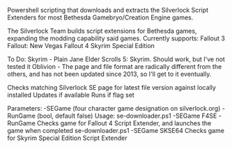 Powershell scripting that downloads and extracts the Silverlock Script Extenders for most Bethesda Gamebryo/Creation Engine games.

The Silverlock Team builds script extensions for Bethesda games, expanding the modding capability said games.
Currently supports:
    Fallout 3
    Fallout: New Vegas
    Fallout 4
    Skyrim Special Edition
    
To Do:
    Skyrim - Plain Jane Elder Scrolls 5: Skyrim.  Should work, but I've not tested it
    Oblivion - The page and file format are radically different from the others, and has not been updated since 2013, so I'll get to it eventually.
    
Checks matching Silverlock SE page for latest file version against locally installed
Updates if available
Runs if flag set

Parameters:
    -SEGame <designation> (four character game designation on silverlock.org)
    -RunGame (bool, default false)
Usage:
    se-downloader.ps1 -SEGame F4SE -RunGame
        Checks game for Fallout 4 Script Extender, and launches the game when completed
    se-downloader.ps1 -SEGame SKSE64
        Checks game for Skyrim Special Edition Script Extender
